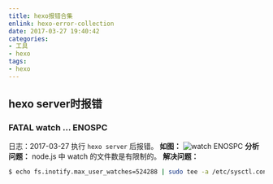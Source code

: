```yaml
---
title: hexo报错合集
enlink: hexo-error-collection
date: 2017-03-27 19:40:42
categories:
- 工具
- hexo
tags:
- hexo
---
```

## hexo server时报错
### FATAL watch ... ENOSPC
日志：2017-03-27 执行 `hexo server` 后报错。
**如图：**
![watch ENOSPC](http://img.saodiyang.com/FqCfDl6mN_Pb1_iH8fRuC5sz4A6o.png)
**分析问题：**
node.js 中 watch 的文件数是有限制的。
**解决问题：**
```bash
$ echo fs.inotify.max_user_watches=524288 | sudo tee -a /etc/sysctl.conf && sudo sysctl -p
```
